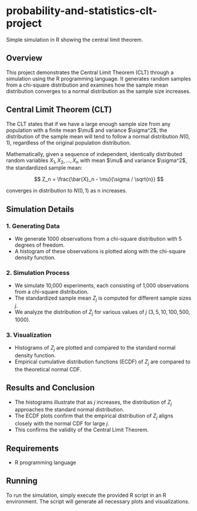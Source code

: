 # probability-and-statistics-clt-project
Simple simulation in R showing the central limit theorem.

## Overview
This project demonstrates the Central Limit Theorem (CLT) through a simulation using the R programming language. It generates random samples from a chi-square distribution and examines how the sample mean distribution converges to a normal distribution as the sample size increases.

## Central Limit Theorem (CLT)
The CLT states that if we have a large enough sample size from any population with a finite mean $\mu\$ and variance $\sigma^2\$, the distribution of the sample mean will tend to follow a normal distribution $N(0,1)$, regardless of the original population distribution.

Mathematically, given a sequence of independent, identically distributed random variables $X_1, X_2, ..., X_n$ with mean $\mu\$ and variance $\sigma^2\$, the standardized sample mean:

$$  Z_n = \frac{\bar{X}_n - \mu}{\sigma / \sqrt{n}}  $$

converges in distribution to $N(0,1)$ as n increases.

## Simulation Details

### 1. Generating Data
- We generate 1000 observations from a chi-square distribution with 5 degrees of freedom.
- A histogram of these observations is plotted along with the chi-square density function.

### 2. Simulation Process
- We simulate 10,000 experiments, each consisting of 1,000 observations from a chi-square distribution.
- The standardized sample mean $Z_j$ is computed for different sample sizes $j$.
- We analyze the distribution of $Z_j$ for various values of $j$ $(3, 5, 10, 100, 500, 1000)$.

### 3. Visualization
- Histograms of $Z_j$ are plotted and compared to the standard normal density function.
- Empirical cumulative distribution functions (ECDF) of $Z_j$ are compared to the theoretical normal CDF.

## Results and Conclusion
- The histograms illustrate that as $j$ increases, the distribution of $Z_j$ approaches the standard normal distribution.
- The ECDF plots confirm that the empirical distribution of $Z_j$ aligns closely with the normal CDF for large $j$.
- This confirms the validity of the Central Limit Theorem.

## Requirements
- R programming language

## Running
To run the simulation, simply execute the provided R script in an R environment. The script will generate all necessary plots and visualizations.



